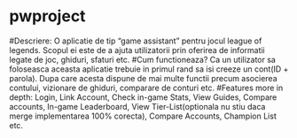 # pwproject

#Descriere: O aplicatie de tip “game assistant” pentru jocul league of legends. Scopul ei este de a ajuta utilizatorii prin oferirea de informatii legate de joc, ghiduri, sfaturi etc.
#Cum functioneaza? Ca un utilizator sa foloseasca aceasta aplicatie trebuie in primul rand sa isi creeze un cont(ID + parola). Dupa care acesta dispune de mai multe functii precum asocierea contului, vizionare de ghiduri, comparare de conturi etc.
#Features more in depth: Login, Link Account, Check in-game Stats, View Guides, Compare accounts, In-game Leaderboard, View Tier-List(optionala nu stiu daca merge implementarea 100% corecta), Compare Accounts, Champion List etc.
